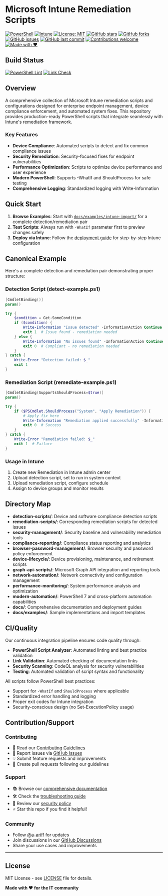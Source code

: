 # Microsoft Intune Remediation Scripts

[![PowerShell](https://img.shields.io/badge/PowerShell-5391FE?style=for-the-badge&logo=powershell&logoColor=white)](https://docs.microsoft.com/en-us/powershell/) [![Intune](https://img.shields.io/badge/Microsoft_Intune-0078D4?style=for-the-badge&logo=microsoft&logoColor=white)](https://intune.microsoft.com/) [![License: MIT](https://img.shields.io/badge/License-MIT-yellow.svg?style=for-the-badge)](https://opensource.org/licenses/MIT) [![GitHub stars](https://img.shields.io/github/stars/a-ariff/intune-remediation-scripts?style=for-the-badge&logo=github)](https://github.com/a-ariff/intune-remediation-scripts/stargazers) [![GitHub forks](https://img.shields.io/github/forks/a-ariff/intune-remediation-scripts?style=for-the-badge&logo=github)](https://github.com/a-ariff/intune-remediation-scripts/network) [![GitHub issues](https://img.shields.io/github/issues/a-ariff/intune-remediation-scripts?style=for-the-badge&logo=github)](https://github.com/a-ariff/intune-remediation-scripts/issues) [![GitHub last commit](https://img.shields.io/github/last-commit/a-ariff/intune-remediation-scripts?style=for-the-badge&logo=github)](https://github.com/a-ariff/intune-remediation-scripts/commits/main) [![Contributions welcome](https://img.shields.io/badge/Contributions-welcome-brightgreen.svg?style=for-the-badge)](https://github.com/a-ariff/intune-remediation-scripts/blob/main/CONTRIBUTING.md) [![Made with ❤️](https://img.shields.io/badge/Made%20with-❤️-red.svg?style=for-the-badge)](https://github.com/a-ariff)

## Build Status

[![PowerShell Lint](https://github.com/a-ariff/intune-remediation-scripts/actions/workflows/ps-lint.yml/badge.svg?branch=main)](https://github.com/a-ariff/intune-remediation-scripts/actions/workflows/ps-lint.yml) [![Link Check](https://github.com/a-ariff/intune-remediation-scripts/actions/workflows/link-check.yml/badge.svg?branch=main)](https://github.com/a-ariff/intune-remediation-scripts/actions/workflows/link-check.yml)

## Overview

A comprehensive collection of Microsoft Intune remediation scripts and configurations designed for enterprise endpoint management, device compliance enforcement, and automated system fixes. This repository provides production-ready PowerShell scripts that integrate seamlessly with Intune's remediation framework.

### Key Features

- **Device Compliance**: Automated scripts to detect and fix common compliance issues
- **Security Remediation**: Security-focused fixes for endpoint vulnerabilities  
- **Performance Optimization**: Scripts to optimize device performance and user experience
- **Modern PowerShell**: Supports -WhatIf and ShouldProcess for safe testing
- **Comprehensive Logging**: Standardized logging with Write-Information

## Quick Start

1. **Browse Examples**: Start with [`docs/examples/intune-import/`](docs/examples/intune-import/) for a complete detection/remediation pair
2. **Test Scripts**: Always run with `-WhatIf` parameter first to preview changes safely
3. **Deploy via Intune**: Follow the [deployment guide](docs/deployment-guide.md) for step-by-step Intune configuration

## Canonical Example

Here's a complete detection and remediation pair demonstrating proper structure:

### Detection Script (detect-example.ps1)
```powershell
[CmdletBinding()]
param()

try {
    $condition = Get-SomeCondition
    if ($condition) {
        Write-Information "Issue detected" -InformationAction Continue
        exit 1  # Issue found - remediation needed
    } else {
        Write-Information "No issues found" -InformationAction Continue
        exit 0  # Compliant - no remediation needed
    }
} catch {
    Write-Error "Detection failed: $_"
    exit 1
}
```

### Remediation Script (remediate-example.ps1)
```powershell
[CmdletBinding(SupportsShouldProcess=$true)]
param()

try {
    if ($PSCmdlet.ShouldProcess("System", "Apply Remediation")) {
        # Apply fix here
        Write-Information "Remediation applied successfully" -InformationAction Continue
        exit 0  # Success
    }
} catch {
    Write-Error "Remediation failed: $_"
    exit 1  # Failure
}
```

### Usage in Intune
1. Create new Remediation in Intune admin center
2. Upload detection script, set to run in system context
3. Upload remediation script, configure schedule
4. Assign to device groups and monitor results

## Directory Map

- **detection-scripts/**: Device and software compliance detection scripts
- **remediation-scripts/**: Corresponding remediation scripts for detected issues
- **security-management/**: Security baseline and vulnerability remediation tools
- **compliance-reporting/**: Compliance status reporting and analytics
- **browser-password-management/**: Browser security and password policy enforcement
- **device-lifecycle/**: Device provisioning, maintenance, and retirement scripts
- **graph-api-scripts/**: Microsoft Graph API integration and reporting tools
- **network-automation/**: Network connectivity and configuration management
- **performance-monitoring/**: System performance analysis and optimization
- **modern-automation/**: PowerShell 7 and cross-platform automation capabilities
- **docs/**: Comprehensive documentation and deployment guides
- **docs/examples/**: Sample implementations and import templates

## CI/Quality

Our continuous integration pipeline ensures code quality through:

- **PowerShell Script Analyzer**: Automated linting and best practice validation
- **Link Validation**: Automated checking of documentation links
- **Security Scanning**: CodeQL analysis for security vulnerabilities
- **Testing**: Automated validation of script syntax and functionality

All scripts follow PowerShell best practices:
- Support for `-WhatIf` and `ShouldProcess` where applicable
- Standardized error handling and logging
- Proper exit codes for Intune integration
- Security-conscious design (no Set-ExecutionPolicy usage)

## Contribution/Support

### Contributing
- 📖 Read our [Contributing Guidelines](CONTRIBUTING.md)
- 🐛 Report issues via [GitHub Issues](https://github.com/a-ariff/intune-remediation-scripts/issues)
- 💡 Submit feature requests and improvements
- 🔀 Create pull requests following our guidelines

### Support
- 📚 Browse our [comprehensive documentation](docs/)
- 🛠️ Check the [troubleshooting guide](docs/troubleshooting.md)
- 🔐 Review our [security policy](SECURITY.md)
- ⭐ Star this repo if you find it helpful!

### Community
- Follow [@a-ariff](https://github.com/a-ariff) for updates
- Join discussions in our [GitHub Discussions](https://github.com/a-ariff/intune-remediation-scripts/discussions)
- Share your use cases and improvements

---

## License

MIT License - see [LICENSE](LICENSE) file for details.

**Made with ❤️ for the IT community**
